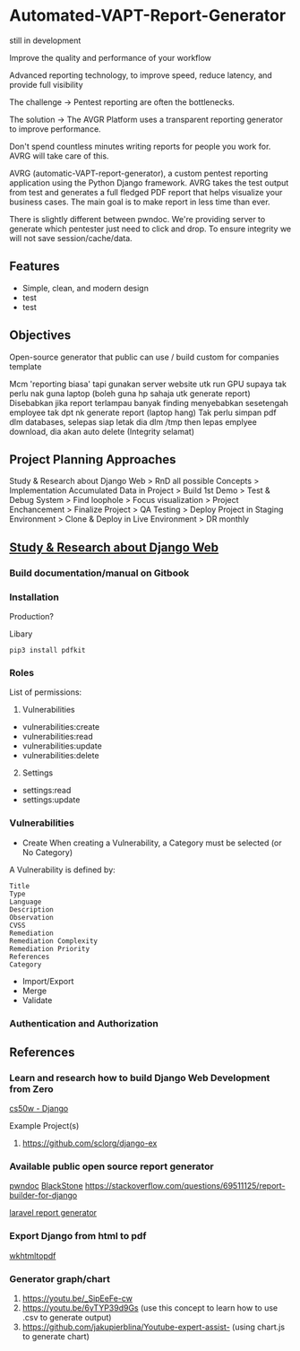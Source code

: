 # Automated-VAPT-Report-Generator
still in development

Improve the quality and performance of your workflow

Advanced reporting technology, to improve speed, reduce latency, and provide full visibility

The challenge -> Pentest reporting are often the bottlenecks.

The solution -> The AVGR Platform uses a transparent reporting generator to improve performance.

Don't spend countless minutes writing reports for people you work for. AVRG will take care of this.

AVRG (automatic-VAPT-report-generator), a custom pentest reporting application using the Python Django framework. AVRG takes the test output from test and generates a full fledged PDF report that helps visualize your business cases. The main goal is to make report in less time than ever. 

There is slightly different between pwndoc. We're providing server to generate which pentester just need to click and drop. To ensure integrity we will not save session/cache/data. 

## Features
- Simple, clean, and modern design
- test
- test

## Objectives
Open-source generator that public can use / build custom for companies template

Mcm 'reporting biasa' tapi gunakan server website utk run GPU supaya tak perlu nak guna laptop (boleh guna hp sahaja utk generate report)
Disebabkan jika report terlampau banyak finding menyebabkan sesetengah employee tak dpt nk generate report (laptop hang)
Tak perlu simpan pdf dlm databases, selepas siap letak dia dlm /tmp then lepas emplyee download, dia akan auto delete (Integrity selamat)

## Project Planning Approaches
Study & Research about Django Web > RnD all possible Concepts > Implementation Accumulated Data in Project > Build 1st Demo > Test & Debug System > Find loophole > Focus visualization > Project Enchancement > Finalize Project > QA Testing > Deploy Project in Staging Environment > Clone & Deploy in Live Environment > DR monthly

## [Study & Research about Django Web](https://github.com/g3nj1z/Jom-Belajar-Django)

### Build documentation/manual on Gitbook

### Installation
Production?

Libary

    pip3 install pdfkit

### Roles
List of permissions:
1. Vulnerabilities
- vulnerabilities:create
- vulnerabilities:read
- vulnerabilities:update
- vulnerabilities:delete

2. Settings
- settings:read
- settings:update

### Vulnerabilities
- Create
When creating a Vulnerability, a Category must be selected (or No Category)

A Vulnerability is defined by:

    Title
    Type
    Language
    Description
    Observation
    CVSS
    Remediation
    Remediation Complexity
    Remediation Priority
    References
    Category
    
- Import/Export
- Merge
- Validate

### Authentication and Authorization

## References

### Learn and research how to build Django Web Development from Zero
[cs50w - Django](https://youtu.be/w8q0C-C1js4)

Example Project(s)
1. https://github.com/sclorg/django-ex

### Available public open source report generator
[pwndoc](https://github.com/pwndoc/pwndoc)
[BlackStone](https://github.com/micro-joan/BlackStone)
https://stackoverflow.com/questions/69511125/report-builder-for-django

[laravel report generator](https://github.com/Jimmy-JS/laravel-report-generator)

### Export Django from html to pdf
[wkhtmltopdf](https://ourcodeworld.com/articles/read/241/how-to-create-a-pdf-from-html-in-django)

### Generator graph/chart
1. https://youtu.be/_SipEeFe-cw 
2. https://youtu.be/6yTYP39d9Gs (use this concept to learn how to use .csv to generate output)
3. https://github.com/jakupierblina/Youtube-expert-assist- (using chart.js to generate chart)
